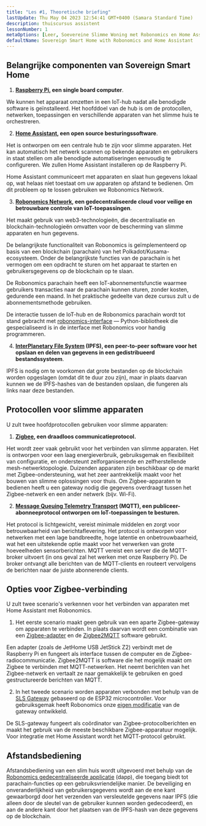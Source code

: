 ```yaml
---
title: "Les #1, Theoretische briefing"
lastUpdate: Thu May 04 2023 12:54:41 GMT+0400 (Samara Standard Time)
description: thuiscursus assistent
lessonNumber: 1
metaOptions: [Leer, Soevereine Slimme Woning met Robonomics en Home Assistant]
defaultName: Sovereign Smart Home with Robonomics and Home Assistant
---
```


## Belangrijke componenten van Sovereign Smart Home 

<List>

1. **[Raspberry Pi](https://www.raspberrypi.org/), een single board computer**.

We kunnen het apparaat omzetten in een IoT-hub nadat alle benodigde software is geïnstalleerd. Het hoofddoel van de hub is om de protocollen, netwerken, toepassingen en verschillende apparaten van het slimme huis te orchestreren.

2. **[Home Assistant](https://www.home-assistant.io/), een open source besturingssoftware**.

Het is ontworpen om een centrale hub te zijn voor slimme apparaten. Het kan automatisch het netwerk scannen op bekende apparaten en gebruikers in staat stellen om alle benodigde automatiseringen eenvoudig te configureren. We zullen Home Assistant installeren op de Raspberry Pi.

Home Assistant communiceert met apparaten en slaat hun gegevens lokaal op, wat helaas niet toestaat om uw apparaten op afstand te bedienen. Om dit probleem op te lossen gebruiken we Robonomics Network.

3. **[Robonomics Network](https://robonomics.network/), een gedecentraliseerde cloud voor veilige en betrouwbare controle van IoT-toepassingen**.

Het maakt gebruik van web3-technologieën, die decentralisatie en blockchain-technologieën omvatten voor de bescherming van slimme apparaten en hun gegevens.

De belangrijkste functionaliteit van Robonomics is geïmplementeerd op basis van een blockchain (parachain) van het Polkadot/Kusama-ecosysteem. Onder de belangrijkste functies van de parachain is het vermogen om een opdracht te sturen om het apparaat te starten en gebruikersgegevens op de blockchain op te slaan.

De Robonomics parachain heeft een IoT-abonnementsfunctie waarmee gebruikers transacties naar de parachain kunnen sturen, zonder kosten, gedurende een maand. In het praktische gedeelte van deze cursus zult u de abonnementsmethode gebruiken.

De interactie tussen de IoT-hub en de Robonomics parachain wordt tot stand gebracht met [robonomics-interface](https://github.com/Multi-Agent-io/Robonomics-interface) — Python-bibliotheek die gespecialiseerd is in de interface met Robonomics voor handig programmeren.

4. **[InterPlanetary File System](https://ipfs.tech/) (IPFS), een peer-to-peer software voor het opslaan en delen van gegevens in een gedistribueerd bestandssysteem**.

IPFS is nodig om te voorkomen dat grote bestanden op de blockchain worden opgeslagen (omdat dit te duur zou zijn), maar in plaats daarvan kunnen we de IPFS-hashes van de bestanden opslaan, die fungeren als links naar deze bestanden.

## Protocollen voor slimme apparaten
U zult twee hoofdprotocollen gebruiken voor slimme apparaten:

1. **[Zigbee](https://csa-iot.org/all-solutions/zigbee/), een draadloos communicatieprotocol.**

Het wordt zeer vaak gebruikt voor het verbinden van slimme apparaten. Het is ontworpen voor een laag energieverbruik, gebruiksgemak en flexibiliteit van configuratie, en ondersteunt zelforganiserende en zelfherstellende mesh-netwerktopologie. Duizenden apparaten zijn beschikbaar op de markt met Zigbee-ondersteuning, wat het zeer aantrekkelijk maakt voor het bouwen van slimme oplossingen voor thuis. Om Zigbee-apparaten te bedienen heeft u een gateway nodig die gegevens overdraagt tussen het Zigbee-netwerk en een ander netwerk (bijv. Wi-Fi).

2. **[Message Queuing Telemetry Transport](https://mqtt.org/) (MQTT), een publiceer-abonneeprotocol ontworpen om IoT-toepassingen te besturen.**

Het protocol is lichtgewicht, vereist minimale middelen en zorgt voor betrouwbaarheid van berichtaflevering. Het protocol is ontworpen voor netwerken met een lage bandbreedte, hoge latentie en onbetrouwbaarheid, wat het een uitstekende optie maakt voor het verwerken van grote hoeveelheden sensorberichten. MQTT vereist een server die de MQTT-broker uitvoert (in ons geval zal het werken met onze Raspberry Pi). De broker ontvangt alle berichten van de MQTT-clients en routeert vervolgens de berichten naar de juiste abonnerende clients.

## Opties voor Zigbee-verbinding
U zult twee scenario's verkennen voor het verbinden van apparaten met Home Assistant met Robonomics.

1. Het eerste scenario maakt geen gebruik van een aparte Zigbee-gateway om apparaten te verbinden. In plaats daarvan wordt een combinatie van een [Zigbee-adapter](https://www.zigbee2mqtt.io/guide/adapters/) en de [Zigbee2MQTT](https://www.zigbee2mqtt.io/guide/adapters/) software gebruikt.

<LessonImages figure figureCaption="Architectural scheme of the scenario with Zigbee adapter" src="smart-house-course/lesson-1-1.png" alt="Architectural scheme of the scenario with Zigbee adapter"/>

Een adapter (zoals de JetHome USB JetStick Z2) verbindt met de Raspberry Pi en fungeert als interface tussen de computer en de Zigbee-radiocommunicatie. Zigbee2MQTT is software die het mogelijk maakt om Zigbee te verbinden met MQTT-netwerken. Het neemt berichten van het Zigbee-netwerk en vertaalt ze naar gemakkelijk te gebruiken en goed gestructureerde berichten van MQTT.

2. In het tweede scenario worden apparaten verbonden met behulp van de [SLS Gateway](https://github.com/slsys/Gateway) gebaseerd op de ESP32 microcontroller. Voor gebruiksgemak heeft Robonomics onze [eigen modificatie](https://oshwlab.com/ludovich88/robonomics_sls_gateway_v01) van de gateway ontwikkeld.

<LessonImages figure figureCaption="Architectural scheme of the scenario with SLS Gateway" src="smart-house-course/lesson-1-2.png" alt="Architectural scheme of the scenario with SLS Gateway"/>

De SLS-gateway fungeert als coördinator van Zigbee-protocolberichten en maakt het gebruik van de meeste beschikbare Zigbee-apparatuur mogelijk. Voor integratie met Home Assistant wordt het MQTT-protocol gebruikt.

## Afstandsbediening

Afstandsbediening van een slim huis wordt uitgevoerd met behulp van de [Robonomics gedecentraliseerde applicatie](https://dapp.robonomics.network/) (dapp), die toegang biedt tot parachain-functies op een gebruiksvriendelijke manier. De beveiliging en onveranderlijkheid van gebruikersgegevens wordt aan de ene kant gewaarborgd door het verzenden van versleutelde gegevens naar IPFS (die alleen door de sleutel van de gebruiker kunnen worden gedecodeerd), en aan de andere kant door het plaatsen van de IPFS-hash van deze gegevens op de blockchain.

</List>



